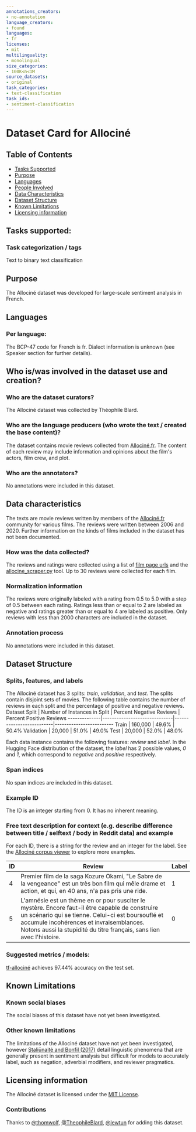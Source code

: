 ```yaml
---
annotations_creators:
- no-annotation
language_creators:
- found
languages:
- fr
licenses:
- mit
multilinguality:
- monolingual
size_categories:
- 100K<n<1M
source_datasets:
- original
task_categories:
- text-classification
task_ids:
- sentiment-classification
---
```


# Dataset Card for Allociné

## Table of Contents
- [Tasks Supported](#tasks-supported)
- [Purpose](#purpose)
- [Languages](#languages)
- [People Involved](#who-iswas-involved-in-the-dataset-use-and-creation)
- [Data Characteristics](#data-characteristics)
- [Dataset Structure](#dataset-structure)
- [Known Limitations](#known-limitations)
- [Licensing information](#licensing-information)

## Tasks supported:
### Task categorization / tags

Text to binary text classification

## Purpose

The Allociné dataset was developed for large-scale sentiment analysis in French. 

## Languages 
### Per language:

The BCP-47 code for French is fr. Dialect information is unknown (see Speaker section for further details).

## Who is/was involved in the dataset use and creation?
### Who are the dataset curators?

The Allociné dataset was collected by Théophile Blard. 

### Who are the language producers (who wrote the text / created the base content)?

The dataset contains movie reviews collected from [Allociné.fr](https://www.allocine.fr/). The content of each review may include information and opinions about the film's actors, film crew, and plot.

### Who are the annotators?

No annotations were included in this dataset. 

## Data characteristics

The texts are movie reviews written by members of the [Allociné.fr](https://www.allocine.fr/) community for various films. The reviews were written between 2006 and 2020. Further information on the kinds of films included in the dataset has not been documented.

### How was the data collected?

The reviews and ratings were collected using a list of [film page urls](https://github.com/TheophileBlard/french-sentiment-analysis-with-bert/blob/master/allocine_dataset/allocine_films_urls.txt) and the [allocine_scraper.py](https://github.com/TheophileBlard/french-sentiment-analysis-with-bert/blob/master/allocine_dataset/allocine_scraper.py) tool. Up to 30 reviews were collected for each film. 

### Normalization information

The reviews were originally labeled with a rating from 0.5 to 5.0 with a step of 0.5 between each rating. Ratings less than or equal to 2 are labeled as negative and ratings greater than or equal to 4 are labeled as positive. Only reviews with less than 2000 characters are included in the dataset. 

### Annotation process

No annotations were included in this dataset. 

## Dataset Structure
### Splits, features, and labels

The Allociné dataset has 3 splits: _train_, _validation_, and _test_. The splits contain disjoint sets of movies. The following table contains the number of reviews in each split and the percentage of positive and negative reviews. 
Dataset Split | Number of Instances in Split | Percent Negative Reviews | Percent Positive Reviews
--------------|------------------------------|--------------------------|-------------------------
Train | 160,000 | 49.6% | 50.4%
Validation | 20,000 | 51.0% | 49.0%
Test | 20,000 | 52.0% | 48.0%

Each data instance contains the following features: _review_ and _label_. In the Hugging Face distribution of the dataset, the _label_ has 2 possible values, _0_ and _1_, which correspond to _negative_ and _positive_ respectively. 

### Span indices

No span indices are included in this dataset.

### Example ID

The ID is an integer starting from 0. It has no inherent meaning. 

### Free text description for context (e.g. describe difference between title / selftext / body in Reddit data) and example

For each ID, there is a string for the review and an integer for the label. See the [Allociné corpus viewer](https://huggingface.co/datasets/viewer/?dataset=allocine) to explore more examples.

ID | Review | Label
---|--------|-------
4	| Premier film de la saga Kozure Okami, "Le Sabre de la vengeance" est un très bon film qui mêle drame et action, et qui, en 40 ans, n'a pas pris une ride.	| 1
5	| L'amnésie est un thème en or pour susciter le mystère. Encore faut-il être capable de construire un scénario qui se tienne. Celui-ci est boursouflé et accumule incohérences et invraisemblances. Notons aussi la stupidité du titre français, sans lien avec l'histoire.	| 0


### Suggested metrics / models:

[tf-allociné](https://huggingface.co/tblard/tf-allocine) achieves 97.44% accuracy on the test set. 

## Known Limitations
### Known social biases

The social biases of this dataset have not yet been investigated.

### Other known limitations

The limitations of the Allociné dataset have not yet been investigated, however [Staliūnaitė and Bonfil (2017)](https://www.aclweb.org/anthology/W17-5410.pdf) detail linguistic phenomena that are generally present in sentiment analysis but difficult for models to accurately label, such as negation, adverbial modifiers, and reviewer pragmatics. 

## Licensing information

The Allociné dataset is licensed under the [MIT License](https://opensource.org/licenses/MIT).


### Contributions

Thanks to [@thomwolf](https://github.com/thomwolf), [@TheophileBlard](https://github.com/TheophileBlard), [@lewtun](https://github.com/lewtun) for adding this dataset.
